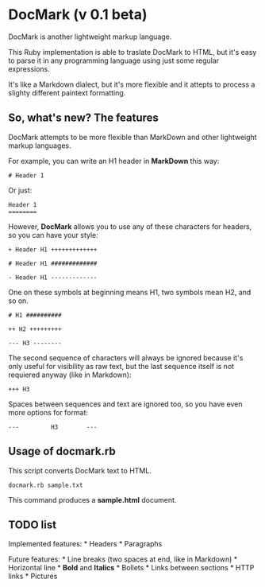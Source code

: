 DocMark (v 0.1 beta)
====================
DocMark is another lightweight markup language.

This Ruby implementation is able to traslate 
DocMark to HTML, but it's easy to parse it in 
any programming language using just some
regular expressions.

It's like a Markdown dialect, but it's more
flexible and it attepts to process a slighty
different paintext formatting.

So, what's new? The features
----------------------------
DocMark attempts to be more flexible than MarkDown
and other lightweight markup languages.

For example, you can write an H1 header in
**MarkDown** this way:

	# Header 1

Or just:

	Header 1
	========

However, **DocMark** allows you to use any of these
characters for headers, so you can have your style:

	+ Header H1 +++++++++++++

	# Header H1 #############

	- Header H1 -------------

One on these symbols at beginning means H1, two
symbols mean H2, and so on.

	# H1 ##########

	++ H2 +++++++++

	--- H3 --------

The second sequence of characters will always be
ignored because it's only useful for visibility
as raw text, but the last sequence itself is 
not requiered anyway (like in Markdown):

	+++ H3

Spaces between sequences and text are ignored too, 
so you have even more options for format:

	---         H3        ---

Usage of docmark.rb
-------------------
This script converts DocMark text to HTML.

	docmark.rb sample.txt

This command produces a **sample.html** document.

TODO list
---------
Implemented features:
	* Headers
	* Paragraphs

Future features:
	* Line breaks (two spaces at end, like in Markdown)
	* Horizontal line
	* **Bold** and __Italics__
	* Bollets
	* Links between sections
	* HTTP links
	* Pictures
